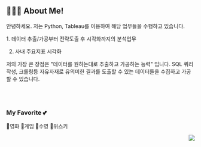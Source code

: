 ## 👩🏻‍💻 About Me!
안녕하세요. 저는 Python, Tableau를 이용하여 해당 업무들을 수행하고 있습니다.

<aside>
1.    데이터 추출/가공부터 전략도출 후 시각화까지의 분석업무

2.  사내 주요지표 시각화 
</aside>

저의 가장 큰 장점은 "데이터를 원하는대로 추출하고 가공하는 능력" 입니다.
SQL 쿼리작성, 크롤링등 자유자재로 유의미한 결과를 도출할 수 있는 데이터들을 수집하고 가공할 수 있습니다.


<br>


</br>

### My Favorite 💕
📌영화 📌게임 📌수영 📌위스키


<!---
yejinee/yejinee is a ✨ special ✨ repository because its `README.md` (this file) appears on your GitHub profile.
You can click the Preview link to take a look at your changes.
--->


<img align='right' src="http://mazassumnida.wtf/api/v2/generate_badge?boj=kimyj9609">

